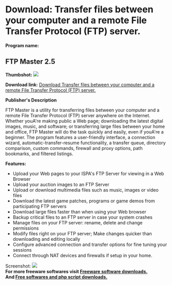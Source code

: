 # Download: Transfer files between your computer and a remote File Transfer Protocol (FTP) server.

**Program name:**

## FTP Master 2.5

  
**Thumbshot:** ![](http://www.freewarefiles.com/screenshot/ftpmaster_md.gif)   
  
**Download link:** [Download Transfer files between your computer and a remote File Transfer Protocol (FTP) server.](http://freesoftwares.boysofts.com/FTP-Master_program_17756.html)  
  


**Publisher's Description**  
  


FTP Master is a utility for transferring files between your computer and a remote File Transfer Protocol (FTP) server anywhere on the Internet. Whether youA're making public a Web page; downloading the latest digital images, music, and software; or transferring large files between your home and office, FTP Master will do the task quickly and easily, even if youA're a beginner. The program features a user-friendly interface, a connection wizard, automatic-transfer-resume functionality, a transfer queue, directory comparison, custom commands, firewall and proxy options, path bookmarks, and filtered listings. 

**Features:**

  * Upload your Web pages to your ISPA's FTP Server for viewing in a Web Browser 
  * Upload your auction images to an FTP Server 
  * Upload or download multimedia files such as music, images or video files 
  * Download the latest game patches, programs or game demos from participating FTP servers 
  * Download large files faster than when using your Web browser 
  * Backup critical files to an FTP server in case your system crashes 
  * Manage files on your FTP server: rename, delete and change permissions 
  * Modify files right on your FTP server; Make changes quicker than downloading and editing locally 
  * Configure advanced connection and transfer options for fine tuning your sessions 
  * Connect through NAT devices and firewalls if setup in your home. 

  
  
Screenshot: ![](http://www.freewarefiles.com/screenshot/ftpmaster.gif)   
**For more freeware softwares visit [Freeware software downloads.](http://freesoftwares.boysofts.com/)**   
**And [Free softwares and php script downloads.](http://www.boysofts.com/)**
